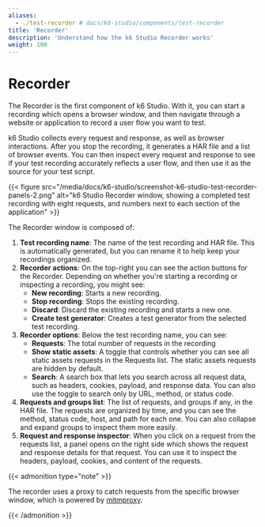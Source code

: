 ```yaml
---
aliases:
  - ./test-recorder # docs/k6-studio/components/test-recorder
title: 'Recorder'
description: 'Understand how the k6 Studio Recorder works'
weight: 100
---
```


# Recorder

The Recorder is the first component of k6 Studio. With it, you can start a recording which opens a browser window, and then navigate through a website or application to record a user flow you want to test.

k6 Studio collects every request and response, as well as browser interactions. After you stop the recording, it generates a HAR file and a list of browser events. You can then inspect every request and response to see if your test recording accurately reflects a user flow, and then use it as the source for your test script.

{{< figure src="/media/docs/k6-studio/screenshot-k6-studio-test-recorder-panels-2.png" alt="k6 Studio Recorder window, showing a completed test recording with eight requests, and numbers next to each section of the application" >}}

The Recorder window is composed of:

1. **Test recording name**: The name of the test recording and HAR file. This is automatically generated, but you can rename it to help keep your recordings organized.
2. **Recorder actions**: On the top-right you can see the action buttons for the Recorder. Depending on whether you're starting a recording or inspecting a recording, you might see:
   - **New recording**: Starts a new recording.
   - **Stop recording**: Stops the existing recording.
   - **Discard**: Discard the existing recording and starts a new one.
   - **Create test generator**: Creates a test generator from the selected test recording.
3. **Recorder options**: Below the test recording name, you can see:
   - **Requests**: The total number of requests in the recording
   - **Show static assets**: A toggle that controls whether you can see all static assets requests in the Requests list. The static assets requests are hidden by default.
   - **Search**: A search box that lets you search across all request data, such as headers, cookies, payload, and response data. You can also use the toggle to search only by URL, method, or status code.
4. **Requests and groups list**: The list of requests, and groups if any, in the HAR file. The requests are organized by time, and you can see the method, status code, host, and path for each one. You can also collapse and expand groups to inspect them more easily.
5. **Request and response inspector**: When you click on a request from the requests list, a panel opens on the right side which shows the request and response details for that request. You can use it to inspect the headers, payload, cookies, and content of the requests.

{{< admonition type="note" >}}

The recorder uses a proxy to catch requests from the specific browser window, which is powered by [mitmproxy](https://github.com/mitmproxy/mitmproxy).

{{< /admonition >}}

